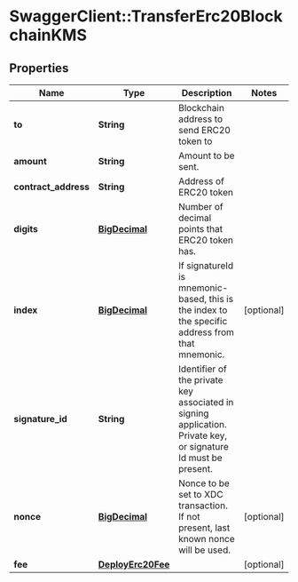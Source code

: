 # SwaggerClient::TransferErc20BlockchainKMS

## Properties
Name | Type | Description | Notes
------------ | ------------- | ------------- | -------------
**to** | **String** | Blockchain address to send ERC20 token to | 
**amount** | **String** | Amount to be sent. | 
**contract_address** | **String** | Address of ERC20 token | 
**digits** | [**BigDecimal**](BigDecimal.md) | Number of decimal points that ERC20 token has. | 
**index** | [**BigDecimal**](BigDecimal.md) | If signatureId is mnemonic-based, this is the index to the specific address from that mnemonic. | [optional] 
**signature_id** | **String** | Identifier of the private key associated in signing application. Private key, or signature Id must be present. | 
**nonce** | [**BigDecimal**](BigDecimal.md) | Nonce to be set to XDC transaction. If not present, last known nonce will be used. | [optional] 
**fee** | [**DeployErc20Fee**](DeployErc20Fee.md) |  | [optional] 

